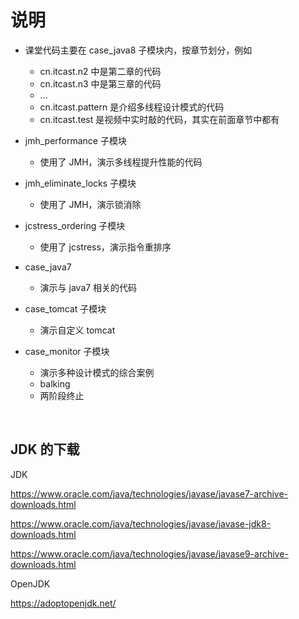 # 说明
* 课堂代码主要在 case_java8 子模块内，按章节划分，例如
    * cn.itcast.n2 中是第二章的代码
    * cn.itcast.n3 中是第三章的代码
    * ...
    * cn.itcast.pattern 是介绍多线程设计模式的代码
    * cn.itcast.test 是视频中实时敲的代码，其实在前面章节中都有
    
* jmh_performance 子模块
  
    * 使用了 JMH，演示多线程提升性能的代码
    
* jmh_eliminate_locks 子模块
  
    * 使用了 JMH，演示锁消除
    
* jcstress_ordering 子模块
  
    * 使用了 jcstress，演示指令重排序
    
* case_java7
  
    * 演示与 java7 相关的代码
    
* case_tomcat 子模块
  
    * 演示自定义 tomcat
    
* case_monitor 子模块
    * 演示多种设计模式的综合案例
    * balking
    * 两阶段终止


​    
## JDK 的下载

JDK

https://www.oracle.com/java/technologies/javase/javase7-archive-downloads.html

https://www.oracle.com/java/technologies/javase/javase-jdk8-downloads.html

https://www.oracle.com/java/technologies/javase/javase9-archive-downloads.html

OpenJDK 

https://adoptopenjdk.net/

